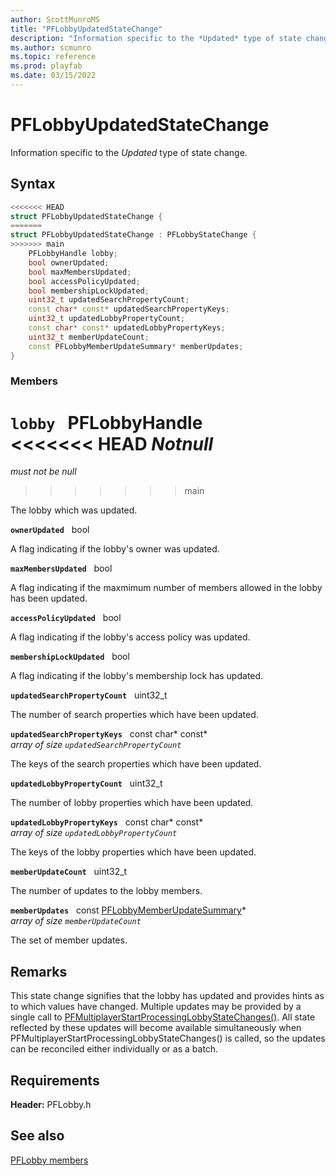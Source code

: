 ```yaml
---
author: ScottMunroMS
title: "PFLobbyUpdatedStateChange"
description: "Information specific to the *Updated* type of state change."
ms.author: scmunro
ms.topic: reference
ms.prod: playfab
ms.date: 03/15/2022
---
```


# PFLobbyUpdatedStateChange  

Information specific to the *Updated* type of state change.  

## Syntax  
  
```cpp
<<<<<<< HEAD
struct PFLobbyUpdatedStateChange {  
=======
struct PFLobbyUpdatedStateChange : PFLobbyStateChange {  
>>>>>>> main
    PFLobbyHandle lobby;  
    bool ownerUpdated;  
    bool maxMembersUpdated;  
    bool accessPolicyUpdated;  
    bool membershipLockUpdated;  
    uint32_t updatedSearchPropertyCount;  
    const char* const* updatedSearchPropertyKeys;  
    uint32_t updatedLobbyPropertyCount;  
    const char* const* updatedLobbyPropertyKeys;  
    uint32_t memberUpdateCount;  
    const PFLobbyMemberUpdateSummary* memberUpdates;  
}  
```
  
### Members  
  
**`lobby`** &nbsp; PFLobbyHandle  
<<<<<<< HEAD
*_Notnull_*  
=======
*must not be null*  
>>>>>>> main
  
The lobby which was updated.
  
**`ownerUpdated`** &nbsp; bool  
  
A flag indicating if the lobby's owner was updated.
  
**`maxMembersUpdated`** &nbsp; bool  
  
A flag indicating if the maxmimum number of members allowed in the lobby has been updated.
  
**`accessPolicyUpdated`** &nbsp; bool  
  
A flag indicating if the lobby's access policy was updated.
  
**`membershipLockUpdated`** &nbsp; bool  
  
A flag indicating if the lobby's membership lock has updated.
  
**`updatedSearchPropertyCount`** &nbsp; uint32_t  
  
The number of search properties which have been updated.
  
**`updatedSearchPropertyKeys`** &nbsp; const char* const*  
*array of size `updatedSearchPropertyCount`*  
  
The keys of the search properties which have been updated.
  
**`updatedLobbyPropertyCount`** &nbsp; uint32_t  
  
The number of lobby properties which have been updated.
  
**`updatedLobbyPropertyKeys`** &nbsp; const char* const*  
*array of size `updatedLobbyPropertyCount`*  
  
The keys of the lobby properties which have been updated.
  
**`memberUpdateCount`** &nbsp; uint32_t  
  
The number of updates to the lobby members.
  
**`memberUpdates`** &nbsp; const [PFLobbyMemberUpdateSummary](pflobbymemberupdatesummary.md)*  
*array of size `memberUpdateCount`*  
  
The set of member updates.
  
## Remarks  
  
This state change signifies that the lobby has updated and provides hints as to which values have changed. Multiple updates may be provided by a single call to [PFMultiplayerStartProcessingLobbyStateChanges()](../functions/pfmultiplayerstartprocessinglobbystatechanges.md). All state reflected by these updates will become available simultaneously when PFMultiplayerStartProcessingLobbyStateChanges() is called, so the updates can be reconciled either individually or as a batch.
  
## Requirements  
  
**Header:** PFLobby.h
  
## See also  
[PFLobby members](../pflobby_members.md)  

  
  
